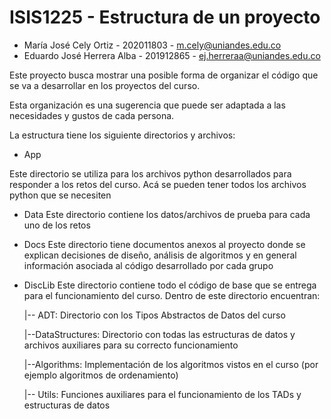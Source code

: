 # ISIS1225 - Estructura de un proyecto

* María José Cely Ortiz - 202011803 - m.cely@uniandes.edu.co
* Eduardo José Herrera Alba - 201912865 - ej.herreraa@uniandes.edu.co

Este proyecto busca mostrar una posible forma de organizar el código que se va a desarrollar en los proyectos del curso.

Esta organización es una sugerencia que puede ser adaptada a  las necesidades y gustos de cada persona.

La estructura tiene los siguiente directorios y archivos:

- App

Este directorio se utiliza para los archivos python desarrollados para responder a los retos del curso. Acá se pueden tener todos los archivos python que se necesiten

- Data
Este directorio contiene los datos/archivos de prueba para cada uno de los retos

- Docs
Este directorio tiene documentos anexos al proyecto donde se explican decisiones de diseño, análisis de algoritmos y en general información asociada al código desarrollado por cada grupo

- DiscLib
Este directorio contiene todo el código de base que se entrega para el funcionamiento del curso.  Dentro de este directorio encuentran:
    
    |-- ADT:  Directorio con los Tipos Abstractos de Datos del curso

    |--DataStructures: Directorio con todas las estructuras de datos y archivos auxiliares para su     correcto funcionamiento

    |--Algorithms: Implementación de los algoritmos vistos en el curso (por ejemplo algoritmos de ordenamiento)

    |-- Utils: Funciones auxiliares para el funcionamiento de los TADs y estructuras de datos


